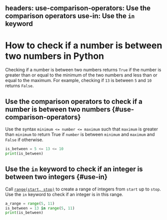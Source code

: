 headers:
  use-comparison-operators: Use the comparison operators
  use-in: Use the `in` keyword
---
# How to check if a number is between two numbers in Python
Checking if a number is between two numbers returns `True` if the number is greater than or equal to the minimum of the two numbers and less than or equal to the maximum. For example, checking if `13` is between `5` and `10` returns `False`.

## Use the comparison operators to check if a number is between two numbers {#use-comparison-operators}
Use the syntax `minimum <= number <= maximum` such that `maximum` is greater than `minimum` to return True if `number` is between `minimum` and `maximum` and `False` if otherwise.

```python
is_between = 5 <= 13 <= 10
print(is_between)
```
## Use the `in` keyword to check if an integer is between two integers {#use-in}
Call [`range(start, stop)`](kite-sym:builtins.range) to create a range of integers from `start` up to `stop`. Use the `in` keyword to check if an integer is in this range.

```python
a_range = range(5, 11)
is_between = 13 in range(5, 11)
print(is_between)
```
